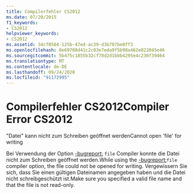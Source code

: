 ```yaml
---
title: Compilerfehler CS2012
ms.date: 07/20/2015
f1_keywords:
- CS2012
helpviewer_keywords:
- CS2012
ms.assetid: 34cf0564-125b-47ed-ac39-d3b707be0ff3
ms.openlocfilehash: 8e69708d41c2c03e7eda9f5b98a462e022045e46
ms.sourcegitcommit: 5b475c1855b32cf78d2d1bbb4295e4c236f39464
ms.translationtype: MT
ms.contentlocale: de-DE
ms.lasthandoff: 09/24/2020
ms.locfileid: "91172995"
---
```

# <a name="compiler-error-cs2012"></a><span data-ttu-id="da11d-102">Compilerfehler CS2012</span><span class="sxs-lookup"><span data-stu-id="da11d-102">Compiler Error CS2012</span></span>

<span data-ttu-id="da11d-103">"Datei" kann nicht zum Schreiben geöffnet werden</span><span class="sxs-lookup"><span data-stu-id="da11d-103">Cannot open 'file' for writing</span></span>  
  
 <span data-ttu-id="da11d-104">Bei Verwendung der Option [-bugreport:](../language-reference/compiler-options/bugreport-compiler-option.md) `file` Compiler konnte die Datei nicht zum Schreiben geöffnet werden.</span><span class="sxs-lookup"><span data-stu-id="da11d-104">While using the [-bugreport:](../language-reference/compiler-options/bugreport-compiler-option.md)`file` compiler option, the file could not be opened for writing.</span></span> <span data-ttu-id="da11d-105">Vergewissern Sie sich, dass Sie einen gültigen Dateinamen angegeben haben und die Datei nicht schreibgeschützt ist.</span><span class="sxs-lookup"><span data-stu-id="da11d-105">Make sure you specified a valid file name and that the file is not read-only.</span></span>
